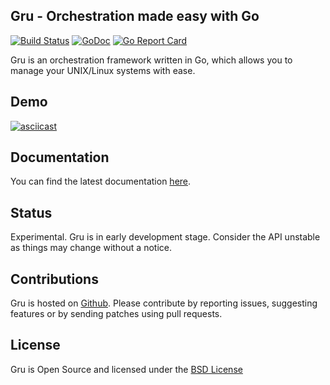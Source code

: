 ## Gru - Orchestration made easy with Go

[![Build Status](https://travis-ci.org/dnaeon/gru.svg)](https://travis-ci.org/dnaeon/gru)
[![GoDoc](https://godoc.org/github.com/dnaeon/gru?status.svg)](https://godoc.org/github.com/dnaeon/gru)
[![Go Report Card](https://goreportcard.com/badge/github.com/dnaeon/gru)](https://goreportcard.com/report/github.com/dnaeon/gru)

Gru is an orchestration framework written in Go, which
allows you to manage your UNIX/Linux systems with ease.

## Demo

[![asciicast](https://asciinema.org/a/35920.png)](https://asciinema.org/a/35920)

## Documentation

You can find the latest documentation [here](docs/).

## Status

Experimental. Gru is in early development stage. Consider the
API unstable as things may change without a notice.

## Contributions

Gru is hosted on [Github](https://github.com/dnaeon/gru).
Please contribute by reporting issues, suggesting features or by
sending patches using pull requests.

## License

Gru is Open Source and licensed under the
[BSD License](http://opensource.org/licenses/BSD-2-Clause)
